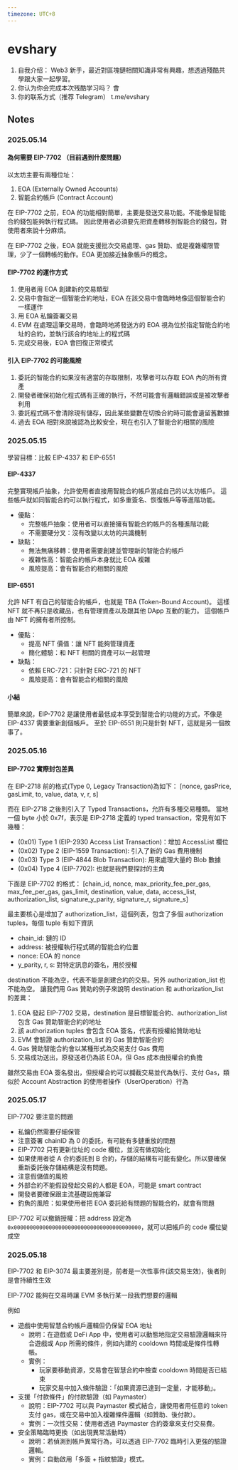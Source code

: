 ```yaml
---
timezone: UTC+8
---
```


# evshary

1. 自我介绍：
     Web3 新手，最近對區塊鏈相關知識非常有興趣，想透過殘酷共學跟大家一起學習。
2. 你认为你会完成本次残酷学习吗？
     會
3. 你的联系方式（推荐 Telegram）
     t.me/evshary

## Notes

<!-- Content_START -->

### 2025.05.14

#### 為何需要 EIP-7702 （目前遇到什麼問題）

以太坊主要有兩種位址：
1. EOA (Externally Owned Accounts)
2. 智能合約帳戶 (Contract Account)

在 EIP-7702 之前，EOA 的功能相對簡單，主要是發送交易功能。不能像是智能合約錢包能夠執行程式碼。
因此使用者必須要先把資產轉移到智能合約錢包，對使用者來說十分麻煩。

在 EIP-7702 之後，EOA 就能支援批次交易處理、gas 贊助、或是複雜權限管理，少了一個轉帳的動作。EOA 更加接近抽象帳戶的概念。

#### EIP-7702 的運作方式

1. 使用者用 EOA 創建新的交易類型
2. 交易中會指定一個智能合約地址，EOA 在該交易中會臨時地像這個智能合約一樣運作
3. 用 EOA 私鑰簽署交易
4. EVM 在處理這筆交易時，會臨時地將發送方的 EOA 視為位於指定智能合約地址的合約，並執行該合約地址上的程式碼
5. 完成交易後，EOA 會回復正常模式

#### 引入 EIP-7702 的可能風險

1. 委託的智能合約如果沒有適當的存取限制，攻擊者可以存取 EOA 內的所有資產
2. 開發者確保初始化程式碼有正確的執行，不然可能會有邏輯錯誤或是被攻擊者利用
3. 委託程式碼不會清除現有儲存，因此某些變數在切換合約時可能會遺留舊數據
4. 過去 EOA 相對來說被認為比較安全，現在也引入了智能合約相關的風險

### 2025.05.15

學習目標：比較 EIP-4337 和 EIP-6551

#### EIP-4337

完整實現帳戶抽象，允許使用者直接用智能合約帳戶當成自己的以太坊帳戶。
這些帳戶就如同智能合約可以執行程式，如多重簽名、恢復帳戶等等進階功能。

* 優點：
  * 完整帳戶抽象：使用者可以直接擁有智能合約帳戶的各種進階功能
  * 不需要硬分叉：沒有改變以太坊的共識機制
* 缺點：
  * 無法無痛移轉：使用者需要創建並管理新的智能合約帳戶
  * 複雜性高：智能合約帳戶本身就比 EOA 複雜
  * 風險提高：會有智能合約相關的風險

#### EIP-6551

允許 NFT 有自己的智能合約帳戶，也就是 TBA (Token-Bound Account)。
這樣 NFT 就不再只是收藏品，也有管理資產以及跟其他 DApp 互動的能力。
這個帳戶由 NFT 的擁有者所控制。

* 優點：
  * 提高 NFT 價值：讓 NFT 能夠管理資產
  * 簡化體驗：和 NFT 相關的資產可以一起管理
* 缺點：
  * 依賴 ERC-721：只針對 ERC-721 的 NFT
  * 風險提高：會有智能合約相關的風險

#### 小結

簡單來說，EIP-7702 是讓使用者最低成本享受到智能合約功能的方式，不像是 EIP-4337 需要重新創個帳戶。
至於 EIP-6551 則只是針對 NFT，這就是另一個故事了。

### 2025.05.16

#### EIP-7702 實際封包差異

在 EIP-2718 前的格式(Type 0, Legacy Transaction)為如下：
[nonce, gasPrice, gasLimit, to, value, data, v, r, s]

而在 EIP-2718 之後則引入了 Typed Transactions，允許有多種交易種類。
當地一個 byte 小於 0x7f，表示是 EIP-2718 定義的 typed transaction，常見有如下幾種：

* (0x01) Type 1 (EIP-2930 Access List Transaction)：增加 AccessList 欄位
* (0x02) Type 2 (EIP-1559 Transaction): 引入了新的 Gas 費用機制
* (0x03) Type 3 (EIP-4844 Blob Transaction): 用來處理大量的 Blob 數據
* (0x04) Type 4 (EIP-7702): 也就是我們要探討的主角

下面是 EIP-7702 的格式：
[chain_id, nonce, max_priority_fee_per_gas, max_fee_per_gas, gas_limit, destination, value, data, access_list, authorization_list, signature_y_parity, signature_r, signature_s]

最主要核心是增加了 authorization_list，這個列表，包含了多個 authorization tuples，每個 tuple 有如下資訊

* chain_id: 鏈的 ID
* address: 被授權執行程式碼的智能合約位置
* nonce: EOA 的 nonce
* y_parity, r, s: 對特定訊息的簽名，用於授權

destination 不能為空，代表不能是創建合約的交易。另外 authorization_list 也不能為空。
讓我們用 Gas 贊助的例子來說明 destination 和 authorization_list 的差異：

1. EOA 發起 EIP-7702 交易，destination 是目標智能合約、authorization_list 包含 Gas 贊助智能合約的地址
2. 該 authorization tuples 會包含 EOA 簽名，代表有授權給贊助地址
3. EVM 會驗證 authorization_list 的 Gas 贊助智能合約
4. Gas 贊助智能合約會以某種形式為交易支付 Gas 費用
5. 交易成功送出，原發送者仍為該 EOA，但 Gas 成本由授權合約負擔

雖然交易由 EOA 簽名發出，但授權合約可以攔截交易並代為執行、支付 Gas，類似於 Account Abstraction 的使用者操作（UserOperation）行為

### 2025.05.17

EIP-7702 要注意的問題

* 私鑰仍然需要仔細保管
* 注意簽署 chainID 為 0 的委託，有可能有多鏈重放的問題
* EIP-7702 只有更新位址的 code 欄位，並沒有做初始化
* 如果使用者從 A 合約委託到 B 合約，存儲的結構有可能有變化。所以要確保重新委託後存儲結構是沒有問題。
* 注意假儲值的風險
* 外部合約不能假設發起交易的人都是 EOA，可能是 smart contract
* 開發者要確保跟主流基礎設施兼容
* 釣魚的風險：如果使用者把 EOA 委託給有問題的智能合約，就會有問題

EIP-7702 可以撤銷授權：把 address 設定為 `0x0000000000000000000000000000000000000000`，就可以把帳戶的 code 欄位變成空

### 2025.05.18

EIP-7702 和 EIP-3074 最主要差別是，前者是一次性事件(該交易生效)，後者則是會持續性生效

EIP-7702 能夠在交易時讓 EVM 多執行某一段我們想要的邏輯

例如
* 遊戲中使用智慧合約帳戶邏輯但仍保留 EOA 地址
  * 說明：在遊戲或 DeFi App 中，使用者可以動態地指定交易驗證邏輯來符合遊戲或 App 所需的條件，例如內建的 cooldown 時間或是條件性轉帳。
  * 實例：
    * 玩家要移動資源，交易會在智慧合約中檢查 cooldown 時間是否已結束
    * 玩家交易中加入條件驗證：「如果資源已達到一定量，才能移動」。
* 支援「付款條件」的付款驗證（如 Paymaster）
  * 說明：EIP-7702 可以與 Paymaster 模式結合，讓使用者用任意的 token 支付 gas，或在交易中加入複雜條件邏輯（如贊助、後付款）。
  * 實例：一次性交易：使用者透過 Paymaster 合約簽章來支付交易費。
* 安全策略臨時更換（如出現異常活動時）
  * 說明：若偵測到帳戶異常行為，可以透過 EIP-7702 臨時引入更強的驗證邏輯。
  * 實例：自動啟用「多簽 + 指紋驗證」模式。

<!-- Content_END -->
